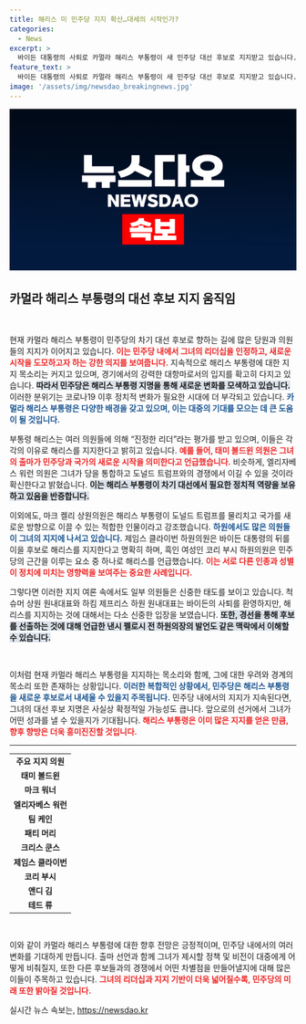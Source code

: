 ```yaml
---
title: 해리스 미 민주당 지지 확산…대세의 시작인가?
categories:
  - News
excerpt: >
  바이든 대통령의 사퇴로 카멀라 해리스 부통령이 새 민주당 대선 후보로 지지받고 있습니다. 여러 민주당 의원들이 해리스를 진정한 리더라며 지지 의사를 밝혔고, 역사적 의미를 강조했습니다. 과연 그녀가 대선에서 어떤 모습으로 나설지 주목됩니다!
feature_text: >
  바이든 대통령의 사퇴로 카멀라 해리스 부통령이 새 민주당 대선 후보로 지지받고 있습니다. 여러 민주당 의원들이 해리스를 진정한 리더라며 지지 의사를 밝혔고, 역사적 의미를 강조했습니다. 과연 그녀가 대선에서 어떤 모습으로 나설지 주목됩니다!
image: '/assets/img/newsdao_breakingnews.jpg'
---
```


<p><img src="/assets/img/newsdao_breakingnews.jpg" alt="ontimetimes 속보" /></p>

<h2 data-ke-size="size26">카멀라 해리스 부통령의 대선 후보 지지 움직임</h2>

<p data-ke-size="size16">&nbsp;</p>

<p>현재 카멀라 해리스 부통령이 민주당의 차기 대선 후보로 향하는 길에 많은 당원과 의원들의 지지가 이어지고 있습니다. <b><span style="color: #ee2323;">이는 민주당 내에서 그녀의 리더십을 인정하고, 새로운 시작을 도모하고자 하는 강한 의지를 보여줍니다.</span></b> 지속적으로 해리스 부통령에 대한 지지 목소리는 커지고 있으며, 경기에서의 강력한 대항마로서의 입지를 확고히 다지고 있습니다. <b><span style="background-color: #21538527;">따라서 민주당은 해리스 부통령 지명을 통해 새로운 변화를 모색하고 있습니다.</span></b> 이러한 분위기는 코로나19 이후 정치적 변화가 필요한 시대에 더 부각되고 있습니다. <b><span style="color: #1a5490;">카멀라 해리스 부통령은 다양한 배경을 갖고 있으며, 이는 대중의 기대를 모으는 데 큰 도움이 될 것입니다.</span></b></p>

<p>부통령 해리스는 여러 의원들에 의해 “진정한 리더”라는 평가를 받고 있으며, 이들은 각각의 이유로 해리스를 지지한다고 밝히고 있습니다. <b><span style="color: #ee2323;">예를 들어, 태미 볼드윈 의원은 그녀의 출마가 민주당과 국가의 새로운 시작을 의미한다고 언급했습니다.</span></b> 비슷하게, 엘리자베스 워런 의원은 그녀가 당을 통합하고 도널드 트럼프와의 경쟁에서 이길 수 있을 것이라 확신한다고 밝혔습니다. <b><span style="background-color: #21538527;">이는 해리스 부통령이 차기 대선에서 필요한 정치적 역량을 보유하고 있음을 반증합니다.</span></b> </p>

<p>이외에도, 마크 켈리 상원의원은 해리스 부통령이 도널드 트럼프를 물리치고 국가를 새로운 방향으로 이끌 수 있는 적합한 인물이라고 강조했습니다. <b><span style="color: #1a5490;">하원에서도 많은 의원들이 그녀의 지지에 나서고 있습니다.</span></b> 제임스 클라이번 하원의원은 바이든 대통령의 뒤를 이을 후보로 해리스를 지지한다고 명확히 하며, 흑인 여성인 코리 부시 하원의원은 민주당의 근간을 이루는 요소 중 하나로 해리스를 언급했습니다. <b><span style="color: #ee2323;">이는 서로 다른 인종과 성별이 정치에 미치는 영향력을 보여주는 중요한 사례입니다.</span></b></p>

<p>그렇다면 이러한 지지 여론 속에서도 일부 의원들은 신중한 태도를 보이고 있습니다. 척 슈머 상원 원내대표와 하킴 제프리스 하원 원내대표는 바이든의 사퇴를 환영하지만, 해리스를 지지하는 것에 대해서는 다소 신중한 입장을 보였습니다. <b><span style="background-color: #21538527;">또한, 경선을 통해 후보를 선출하는 것에 대해 언급한 낸시 펠로시 전 하원의장의 발언도 같은 맥락에서 이해할 수 있습니다.</span></b></p>

<p data-ke-size="size16">&nbsp;</p>

<p>이처럼 현재 카멀라 해리스 부통령을 지지하는 목소리와 함께, 그에 대한 우려와 경계의 목소리 또한 존재하는 상황입니다. <b><span style="color: #1a5490;">이러한 복합적인 상황에서, 민주당은 해리스 부통령을 새로운 후보로서 내세울 수 있을지 주목됩니다.</span></b> 민주당 내에서의 지지가 지속된다면, 그녀의 대선 후보 지명은 사실상 확정적일 가능성도 큽니다. 앞으로의 선거에서 그녀가 어떤 성과를 낼 수 있을지가 기대됩니다. <b><span style="color: #ee2323;">해리스 부통령은 이미 많은 지지를 얻은 만큼, 향후 향방은 더욱 흥미진진할 것입니다.</span></b></p>

<hr />

<table style="width: 100%; border-spacing: 0;">
<tbody>
<tr>
<td style="text-align: center; height: 17px;"><b>주요 지지 의원</b></td>
</tr>
<tr>
<td style="text-align: center; height: 17px;"><b>태미 볼드윈</b></td>
</tr>
<tr>
<td style="text-align: center; height: 17px;"><b>마크 워너</b></td>
</tr>
<tr>
<td style="text-align: center; height: 17px;"><b>엘리자베스 워런</b></td>
</tr>
<tr>
<td style="text-align: center; height: 17px;"><b>팀 케인</b></td>
</tr>
<tr>
<td style="text-align: center; height: 17px;"><b>패티 머리</b></td>
</tr>
<tr>
<td style="text-align: center; height: 17px;"><b>크리스 쿤스</b></td>
</tr>
<tr>
<td style="text-align: center; height: 17px;"><b>제임스 클라이번</b></td>
</tr>
<tr>
<td style="text-align: center; height: 17px;"><b>코리 부시</b></td>
</tr>
<tr>
<td style="text-align: center; height: 17px;"><b>앤디 김</b></td>
</tr>
<tr>
<td style="text-align: center; height: 17px;"><b>테드 류</b></td>
</tr>
</tbody>
</table>

<p data-ke-size="size16">&nbsp;</p>

<p>이와 같이 카멀라 해리스 부통령에 대한 향후 전망은 긍정적이며, 민주당 내에서의 여러 변화를 기대하게 만듭니다. 출마 선언과 함께 그녀가 제시할 정책 및 비전이 대중에게 어떻게 비춰질지, 또한 다른 후보들과의 경쟁에서 어떤 차별점을 만들어낼지에 대해 많은 이들이 주목하고 있습니다. <b><span style="color: #ee2323;">그녀의 리더십과 지지 기반이 더욱 넓어질수록, 민주당의 미래 또한 밝아질 것입니다.</span></b></p>
실시간 뉴스 속보는, <a href="https://newsdao.kr" rel="dofollow">https://newsdao.kr</a>


